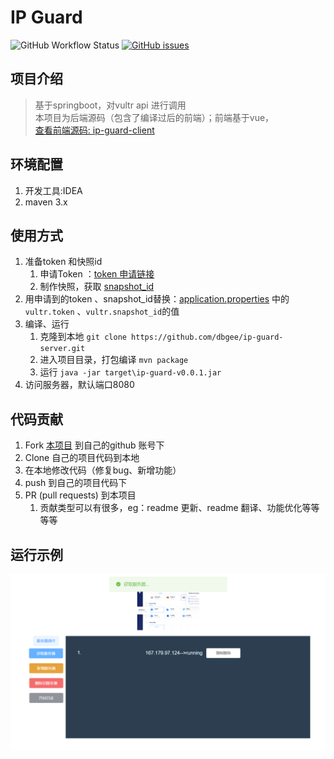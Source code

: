 # IP Guard

![GitHub Workflow Status](https://img.shields.io/github/workflow/status/dbgee/ip-guard-server/Java%20CI%20for%20ip-guard-server)
[![GitHub issues](https://img.shields.io/github/issues/dbgee/ip-guard-server)](https://github.com/dbgee/ip-guard-server/issues)
## 项目介绍
> 基于springboot，对vultr api 进行调用  
> 本项目为后端源码（包含了编译过后的前端）；前端基于vue，  
> [查看前端源码: ip-guard-client](https://github.com/dbgee/ip-guard-client) 

## 环境配置
1. 开发工具:IDEA
2. maven 3.x

## 使用方式
1. 准备token 和快照id
    1. 申请Token ：[token 申请链接](https://my.vultr.com/settings/#settingsapi)
    2. 制作快照，获取 [snapshot_id](https://my.vultr.com/snapshots/)
2. 用申请到的token 、snapshot_id替换：[application.properties](src/main/resources/application.properties) 中的`vultr.token` 、`vultr.snapshot_id`的值
3. 编译、运行
    1. 克隆到本地 `git clone https://github.com/dbgee/ip-guard-server.git `
    2. 进入项目目录，打包编译 `mvn package`
    3. 运行 `java -jar target\ip-guard-v0.0.1.jar`
4. 访问服务器，默认端口8080

## 代码贡献
1. Fork [本项目](https://github.com/dbgee/ip-guard-server) 到自己的github 账号下
2. Clone 自己的项目代码到本地
3. 在本地修改代码（修复bug、新增功能）
4. push 到自己的项目代码下
5. PR (pull requests) 到本项目
    1. 贡献类型可以有很多，eg：readme 更新、readme 翻译、功能优化等等等等

## 运行示例
![运行截图](images/index.png)
